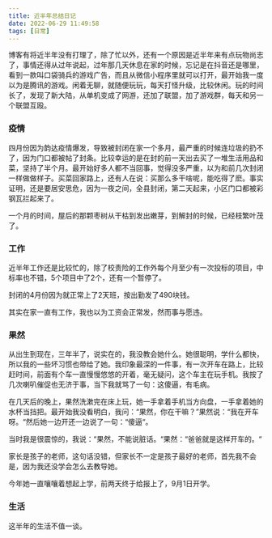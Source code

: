 ```yaml
---
title: 近半年总结日记
date: 2022-06-29 11:49:58
tags: [日常]
---
```


博客有将近半年没有打理了，除了忙以外，还有一个原因是近半年来有点玩物尚志了，事情还得从过年说起，过年那几天休息在家的时候，忘记是在抖音还是哪里，看到一款叫口袋骑兵的游戏广告，而且从微信小程序里就可以打开，最开始我一度以为是腾讯的游戏。闲着无聊，就随便玩玩，每天打怪升级，比较休闲。玩的时间长了，发现了新大陆，从单机变成了网游，还加了联盟，加了游戏群，每天和另一个联盟互殴。

### 疫情

四月份因为韵达疫情爆发，导致被封闭在家一个多月，最严重的时候连垃圾的扔不了，因为门口都被帖了封条。比较幸运的是在封的前一天出去买了一堆生活用品和菜，坚持了半个月。最开始好多人都不当回事，觉得没多严重，以为和前几次封闭一样做做样子。买菜回家路上，还有人在说：买那么多干啥呢，能吃得了麽。事实证明，还是要居安思危，因为一夜之间，全县封闭，第二天起来，小区门口都被彩钢瓦拦起来了。

一个月的时间，屋后的那颗枣树从干枯到发出嫩芽，到解封的时候，已经枝繁叶茂了。

### 工作

近半年工作还是比较忙的，除了校责险的工作外每个月至少有一次投标的项目，中标率也不错，5个项目中了2个，还有一个暂停了。

封闭的4月份因为就正常上了2天班，按出勤发了490块钱。

其实在家一直有工作，我也以为工资会正常发，然而事与愿违。

### 果然

从出生到现在，三年半了，说实在的，我没教会她什么。她很聪明，学什么都快，所以我的一些坏习惯也带给了她。我印象最深的一件事，有一次开车在路上，比较赶时间，前面有个车一直慢慢悠悠的开着，毫无疑问，这个车主在玩手机。我按了几次喇叭催促也无济于事，当下我就骂了一句：这傻逼，有毛病。

在几天后的晚上，果然洗漱完在床上玩，她一手拿着手机当方向盘，一手拿着她的水杯当挡把。最开始我没看明白，我问：“果然，你在干嘛？”果然说：“我在开车呀。“然后她一边开还一边说了一句：“傻逼“。

当时我是很震惊的，我说：“果然，不能说脏话。“果然：“爸爸就是这样开车的。“

家长是孩子的老师，这句话没错，但家长不一定是孩子最好的老师，首先我不会是，因为我还没学会怎么去教导她。

今年她一直嚷嚷着想起上学，前两天终于给报上了，9月1日开学。

### 生活

这半年的生活不值一谈。
